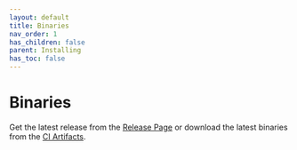 ```yaml
---
layout: default
title: Binaries
nav_order: 1
has_children: false
parent: Installing
has_toc: false
---
```

# Binaries

Get the latest release from the [Release Page](https://GitHub.com/alandefreitas/mdsplit/releases/) or download the latest binaries from the [CI Artifacts](https://github.com/alandefreitas/mdsplit/actions?query=workflow%3A%22Build+mdsplit%22+event%3Apush).



<!-- Generated with mdsplit: https://github.com/alandefreitas/mdsplit -->
